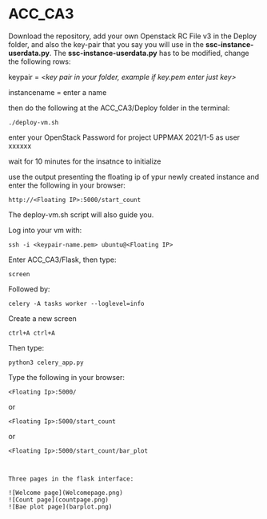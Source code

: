# ACC_CA3

Download the repository, add your own Openstack RC File v3 in the Deploy folder, and also the key-pair that you say you will use in the **ssc-instance-userdata.py**. The **ssc-instance-userdata.py** has to be modified, change the following rows:


keypair = _<key pair in your folder, example if key.pem enter just key>_


instancename = enter a name
  
then do the following at the ACC_CA3/Deploy folder in the terminal:

```
./deploy-vm.sh
```
enter your OpenStack Password for project UPPMAX 2021/1-5 as user xxxxxx
  
wait for 10 minutes for the insatnce to initialize
  
use the output presenting the floating ip of ypur newly created instance and enter the following in your browser:
  
```
http://<Floating IP>:5000/start_count
```
  
  
The deploy-vm.sh script will also guide you.

Log into your vm with:

```
ssh -i <keypair-name.pem> ubuntu@<Floating IP>
```
Enter ACC_CA3/Flask, then type:

```
screen
```
Followed by:
```
celery -A tasks worker --loglevel=info
```
Create a new screen 
```
ctrl+A ctrl+A
```
Then type:
```
python3 celery_app.py
```
Type the following in your browser:

```
<Floating Ip>:5000/
```
or

```
<Floating Ip>:5000/start_count
```
or

```
<Floating Ip>:5000/start_count/bar_plot



Three pages in the flask interface:

![Welcome page](Welcomepage.png)
![Count page](countpage.png)
![Bae plot page](barplot.png)
